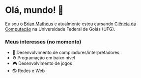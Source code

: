 # Olá, mundo! 👋
Eu sou o <ins>Brian Matheus</ins> e atualmente estou cursando <ins>Ciência da Computação</ins> na Universidade Federal de Goiás (UFG).

### Meus interesses (no momento)
- 🐲 Desenvolvimento de compiladores/interpretadores
- ⚙️ Programação em baixo nível
- 🎮 Desenvolvimento de jogos
- 🌎 Redes e Web
